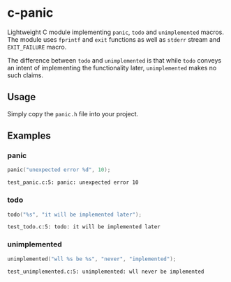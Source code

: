 # c-panic

Lightweight C module implementing `panic`, `todo` and `unimplemented` macros.
The module uses `fprintf` and `exit` functions as well as `stderr` stream and `EXIT_FAILURE` macro.

The difference between `todo` and `unimplemented` is that while `todo` conveys an intent of implementing the functionality later, `unimplemented` makes no such claims.

## Usage
Simply copy the `panic.h` file into your project.

## Examples
### panic
```c
panic("unexpected error %d", 10);

```
```
test_panic.c:5: panic: unexpected error 10
```
### todo
```c
todo("%s", "it will be implemented later");
```
```
test_todo.c:5: todo: it will be implemented later
```
### unimplemented
```c
unimplemented("wll %s be %s", "never", "implemented");
```
```
test_unimplemented.c:5: unimplemented: wll never be implemented
```

